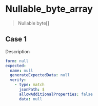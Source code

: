 # Nullable_byte_array

> Nullable byte[]

## Case 1

Description

``````yaml
form: null
expected:
  name: null
  generateExpectedData: null
  verify: 
    - type: match
      jsonPath: $
      allowAdditionalProperties: false
      data: null
``````